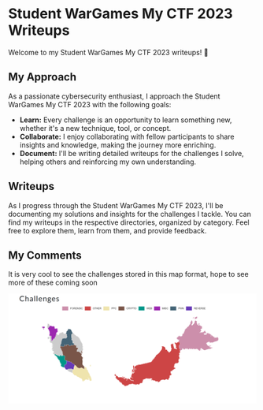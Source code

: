 # Student WarGames My CTF 2023 Writeups

Welcome to my Student WarGames My CTF 2023 writeups! 🎉

## My Approach

As a passionate cybersecurity enthusiast, I approach the Student WarGames My CTF 2023 with the following goals:

- **Learn:** Every challenge is an opportunity to learn something new, whether it's a new technique, tool, or concept.
- **Collaborate:** I enjoy collaborating with fellow participants to share insights and knowledge, making the journey more enriching.
- **Document:** I'll be writing detailed writeups for the challenges I solve, helping others and reinforcing my own understanding.

## Writeups

As I progress through the Student WarGames My CTF 2023, I'll be documenting my solutions and insights for the challenges I tackle. You can find my writeups in the respective directories, organized by category. Feel free to explore them, learn from them, and provide feedback.

## My Comments

It is very cool to see the challenges stored in this map format, hope to see more of these coming soon

![Malaysia Map](<Images/Malaysia Map.png>)
